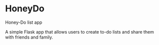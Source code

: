 # HoneyDo
Honey-Do list app

A simple Flask app that allows users to create to-do lists and share them with friends and family.
